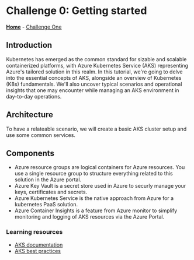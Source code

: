 # Challenge 0: Getting started

**[Home](../README.md)** - [Challenge One](./01-Setup-Environment.md)

## Introduction

Kubernetes has emerged as the common standard for sizable and scalable containerized platforms, with Azure Kubernetes Service (AKS) representing Azure's tailored solution in this realm. In this tutorial, we're going to delve into the essential concepts of AKS, alongside an overview of Kubernetes (K8s) fundamentals. We'll also uncover typical scenarios and operational insights that one may encounter while managing an AKS environment in day-to-day operations.

## Architecture

To have a relateable scenario, we will create a basic AKS cluster setup and use some common services.

## Components

- Azure resource groups are logical containers for Azure resources. You use a single resource group to structure everything related to this solution in the Azure portal.
- Azure Key Vault is a secret store used in Azure to securly manage your keys, certificates and secrets.
- Azure Kubernetes Service is the native approach from Azure for a kubernetes PaaS solution.
- Azure Container Insights is a feature from Azure monitor to simplify monitoring and logging of AKS resources via the Azure Portal.

### Learning resources

- [AKS documentation](https://learn.microsoft.com/en-us/azure/aks/)
- [AKS best practices](https://learn.microsoft.com/en-us/azure/aks/best-practices)
